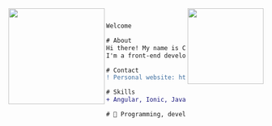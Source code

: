 <img align="right" height="150" src="https://media.giphy.com/media/vvcvtGPa4hSiN4TgeY/giphy.gif"/>
<img align="left" height="190" src="https://media.giphy.com/media/ao9DUiTKH60XS/giphy.gif"/>

```diff

Welcome

# About
Hi there! My name is Camila,
I'm a front-end developer specializing in fullstack development.

# Contact
! Personal website: https://camilaromualdo.com

# Skills 
+ Angular, Ionic, Java and React.

# 📖 Programming, development and design.

```

<!--
**CamilaRomualdo/camilaromualdo** is a ✨ _special_ ✨ repository because its `README.md` (this file) appears on your GitHub profile.

Here are some ideas to get you started:

- 🔭 I’m currently working on ...
- 🌱 I’m currently learning ...
- 👯 I’m looking to collaborate on ...
- 🤔 I’m looking for help with ...
- 💬 Ask me about ...
- 📫 How to reach me: ...
- 😄 Pronouns: ...
- ⚡ Fun fact: ...
-->
